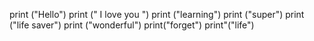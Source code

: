 print ("Hello")
print (" I love you ")
print ("learning")
print ("super")
print ("life saver")
print ("wonderful")
print("forget")
print"("life")